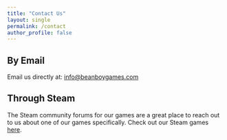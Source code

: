 ```yaml
---
title: "Contact Us"
layout: single
permalink: /contact
author_profile: false
---
```

## By Email
Email us directly at: [info@beanboygames.com](mailto:info@beanboygames.com)

## Through Steam
The Steam community forums for our games are a great place to reach out to us
about one of our games specifically. Check out our Steam games
[here](https://store.steampowered.com/search/?developer=Bean%20Boy%20Games).